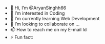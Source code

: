 - 👋 Hi, I’m @AryanSinghh66
- 👀 I’m interested in Coding
- 🌱 I’m currently learning Web Development 
- 💞️ I’m looking to collaborate on ...
- 📫 How to reach me on my E-mail Id
- ⚡ Fun fact: 

<!---
AryanSinghh66/AryanSinghh66 is a ✨ special ✨ repository because its `README.md` (this file) appears on your GitHub profile.
You can click the Preview link to take a look at your changes.
--->
